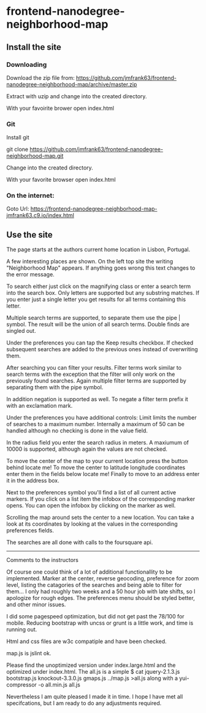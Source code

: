 # frontend-nanodegree-neighborhood-map

## Install the site

### Downloading

Download the zip file from: https://github.com/jmfrank63/frontend-nanodegree-neighborhood-map/archive/master.zip

Extract with uzip and change into the created directory.

With your favoirite brower open index.html

### Git

Install git

git clone https://github.com/jmfrank63/frontend-nanodegree-neighborhood-map.git

Change into the created directory.

With your favorite browser open index.html

### On the internet:

Goto Url: https://frontend-nanodegree-neighborhood-map-jmfrank63.c9.io/index.html

## Use the site

The page starts at the authors current home location in Lisbon, Portugal.

A few interesting places are shown. On the left top site the writing "Neighborhood Map"
appears. If anything goes wrong this text changes to the error message.

To search either just click on the magnifying class or enter a search term into
the search box. Only letters are supported but any substring matches. If you enter just
a single letter you get results for all terms containing this letter.

Multiple search terms are supported, to separate them use the pipe | symbol. The result
will be the union of all search terms. Double finds are singled out.

Under the preferences you can tap the Keep results checkbox. If checked subsequent searches
are added to the previous ones instead of overwriting them.

After searching you can filter your results. Filter terms work similar to search terms
with the exception that the filter will only work on the previously found searches.
Again multiple filter terms are supported by separating them with the pipe symbol.

In addition negation is supported as well. To negate a filter term prefix it with an
exclamation mark.

Under the preferences you have additional controls: Limit limits the number of searches
to a maximum number. Internally a maximum of 50 can be handled although no checking is done
in the value field.

In the radius field you enter the search radius in meters. A maxiumum of 10000 is supported,
although again the values are not checked.

To move the center of the map to your current location press the button behind locate me!
To move the center to latitude longitude coordinates enter them in the fields below locate
me!
Finally to move to an address enter it in the address box.

Next to the preferences symbol you'll find a list of all current active markers. If you click
on a list item the infobox of the corresponding marker opens. You can open the infobox by
clicking on the marker as well.

Scrolling the map around sets the center to a new location. You can take a look at its coordinates
by looking at the values in the corresponding preferences fields.

The searches are all done with calls to the foursquare api.

--------------------------------------------------------------

Comments to the instructors

Of course one could think of a lot of additional functionallity to be implemented.
Marker at the center, reverse geocoding, preference for zoom level, listing
the catagories of the searches and being able to filter for them...
I only had roughly two weeks and a 50 hour job with late shifts, so I apologize for
rough edges. The preferences menu should be styled better, and other minor issues.

I did some pagespeed optimization, but did not get past the 78/100 for mobile.
Reducing bootstrap with uncss or grunt is a little work, and time is running out.

Html and css files are w3c compatiple and have been checked.

map.js is jslint ok.

Please find the unoptimized version under index.large.html and the optimized under
index.html.
The all.js is a simple
$ cat jquery-2.1.3.js bootstrap.js knockout-3.3.0.js gmaps.js ../map.js >all.js
along with a
yui-compressor -o all.min.js all.js

Nevertheless I am quite pleased I made it in time. I hope I have met all specifcations,
but I am ready to do any adjustments required.

